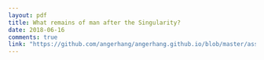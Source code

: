 ```yaml
---
layout: pdf
title: What remains of man after the Singularity?
date: 2018-06-16
comments: true
link: "https://github.com/angerhang/angerhang.github.io/blob/master/assets/files/singularity.pdf"
---
```


